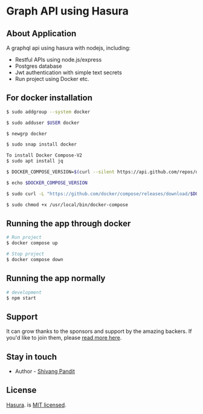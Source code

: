 # Graph API using Hasura
## About Application
A graphql api using hasura with nodejs, including:

* Restful APIs using node.js/express
* Postgres database
* Jwt authentication with simple text secrets
* Run project using Docker etc.

## For docker installation

```bash
$ sudo addgroup --system docker

$ sudo adduser $USER docker

$ newgrp docker

$ sudo snap install docker

To install Docker Compose-V2
$ sudo apt install jq

$ DOCKER_COMPOSE_VERSION=$(curl --silent https://api.github.com/repos/docker/compose/releases/latest | jq .name -r)

$ echo $DOCKER_COMPOSE_VERSION

$ sudo curl -L "https://github.com/docker/compose/releases/download/$DOCKER_COMPOSE_VERSION/docker-compose-$(uname -s)-$(uname -m)" -o /usr/local/bin/docker-compose

$ sudo chmod +x /usr/local/bin/docker-compose
```

## Running the app through docker

```bash
# Run project
$ docker compose up

# Stop project
$ docker compose down

```

## Running the app normally

```bash
# development
$ npm start

```

## Support

It can grow thanks to the sponsors and support by the amazing backers. If you'd like to join them, please [read more here](https://docs.nestjs.com/support).

## Stay in touch

- Author - [Shivang Pandit](https://www.linkedin.com/in/shivang-pandit)

## License

[Hasura](https://hasura.io/learn/graphql/backend-stack/languages/node/). is [MIT licensed](LICENSE).
